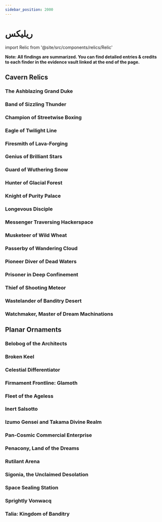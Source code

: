 ```yaml
---
sidebar_position: 2000
---
```


# ريليكس

import Relic from '@site/src/components/relics/Relic'

**Note: All findings are summarized. You can find detailed entries & credits to each finder in the evidence vault linked at the end of the page.**

## Cavern Relics

### The Ashblazing Grand Duke

<Relic relic="The Ashblazing Grand Duke" />

### Band of Sizzling Thunder

<Relic relic="Band of Sizzling Thunder" />

### Champion of Streetwise Boxing

<Relic relic="Champion of Streetwise Boxing" />

### Eagle of Twilight Line

<Relic relic="Eagle of Twilight Line" />

### Firesmith of Lava-Forging

<Relic relic="Firesmith of Lava-Forging" />

### Genius of Brilliant Stars

<Relic relic="Genius of Brilliant Stars" />

### Guard of Wuthering Snow

<Relic relic="Guard of Wuthering Snow" />

### Hunter of Glacial Forest

<Relic relic="Hunter of Glacial Forest" />

### Knight of Purity Palace

<Relic relic="Knight of Purity Palace" />

### Longevous Disciple

<Relic relic="Longevous Disciple" />

### Messenger Traversing Hackerspace

<Relic relic="Messenger Traversing Hackerspace" />

### Musketeer of Wild Wheat

<Relic relic="Musketeer of Wild Wheat" />

### Passerby of Wandering Cloud

<Relic relic="Passerby of Wandering Cloud" />

### Pioneer Diver of Dead Waters

<Relic relic="Pioneer Diver of Dead Waters" />

### Prisoner in Deep Confinement

<Relic relic="Prisoner in Deep Confinement" />

### Thief of Shooting Meteor

<Relic relic="Thief of Shooting Meteor" />

### Wastelander of Banditry Desert

<Relic relic="Wastelander of Banditry Desert" />

### Watchmaker, Master of Dream Machinations

<Relic relic="Watchmaker, Master of Dream Machinations" />

## Planar Ornaments

### Belobog of the Architects

<Relic relic="Belobog of the Architects" />

### Broken Keel

<Relic relic="Broken Keel" />

### Celestial Differentiator

<Relic relic="Celestial Differentiator" />

### Firmament Frontline: Glamoth

<Relic relic="Firmament Frontline: Glamoth" />

### Fleet of the Ageless

<Relic relic="Fleet of the Ageless" />

### Inert Salsotto

<Relic relic="Inert Salsotto" />

### Izumo Gensei and Takama Divine Realm

<Relic relic="Izumo Gensei and Takama Divine Realm" />

### Pan-Cosmic Commercial Enterprise

<Relic relic="Pan-Cosmic Commercial Enterprise" />

### Penacony, Land of the Dreams

<Relic relic="Penacony, Land of the Dreams" />

### Rutilant Arena

<Relic relic="Rutilant Arena" />

### Sigonia, the Unclaimed Desolation

<Relic relic="Sigonia, the Unclaimed Desolation" />

### Space Sealing Station

<Relic relic="Space Sealing Station" />

### Sprightly Vonwacq

<Relic relic="Sprightly Vonwacq" />

### Talia: Kingdom of Banditry

<Relic relic="Talia: Kingdom of Banditry" />
